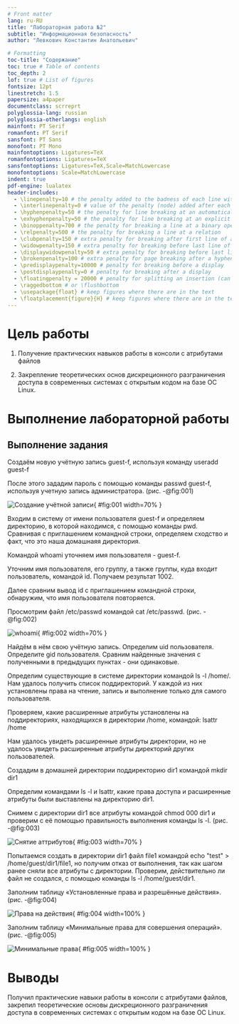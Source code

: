 ```yaml
---
# Front matter
lang: ru-RU
title: "Лабораторная работа №2"
subtitle: "Информационная безопасность"
author: "Левкович Константин Анатольевич"

# Formatting
toc-title: "Содержание"
toc: true # Table of contents
toc_depth: 2
lof: true # List of figures
fontsize: 12pt
linestretch: 1.5
papersize: a4paper
documentclass: scrreprt
polyglossia-lang: russian
polyglossia-otherlangs: english
mainfont: PT Serif
romanfont: PT Serif
sansfont: PT Sans
monofont: PT Mono
mainfontoptions: Ligatures=TeX
romanfontoptions: Ligatures=TeX
sansfontoptions: Ligatures=TeX,Scale=MatchLowercase
monofontoptions: Scale=MatchLowercase
indent: true
pdf-engine: lualatex
header-includes:
  - \linepenalty=10 # the penalty added to the badness of each line within a paragraph (no associated penalty node) Increasing the value makes tex try to have fewer lines in the paragraph.
  - \interlinepenalty=0 # value of the penalty (node) added after each line of a paragraph.
  - \hyphenpenalty=50 # the penalty for line breaking at an automatically inserted hyphen
  - \exhyphenpenalty=50 # the penalty for line breaking at an explicit hyphen
  - \binoppenalty=700 # the penalty for breaking a line at a binary operator
  - \relpenalty=500 # the penalty for breaking a line at a relation
  - \clubpenalty=150 # extra penalty for breaking after first line of a paragraph
  - \widowpenalty=150 # extra penalty for breaking before last line of a paragraph
  - \displaywidowpenalty=50 # extra penalty for breaking before last line before a display math
  - \brokenpenalty=100 # extra penalty for page breaking after a hyphenated line
  - \predisplaypenalty=10000 # penalty for breaking before a display
  - \postdisplaypenalty=0 # penalty for breaking after a display
  - \floatingpenalty = 20000 # penalty for splitting an insertion (can only be split footnote in standard LaTeX)
  - \raggedbottom # or \flushbottom
  - \usepackage{float} # keep figures where there are in the text
  - \floatplacement{figure}{H} # keep figures where there are in the text
---
```


# Цель работы

1. Получение практических навыков работы в консоли с атрибутами файлов

2. Закрепление теоретических основ дискреционного разграничения доступа в современных системах с открытым кодом на базе ОС Linux.


# Выполнение лабораторной работы

## Выполнение задания

Создаём новую учётную запись guest-f, используя команду useradd guest-f

После этого зададим пароль с помощью команды passwd guest-f, используя учетную запись администратора. (рис. -@fig:001)

![Создание учётной записи](image/1.jpg){ #fig:001 width=70% }

Входим в систему от имени пользователя guest-f и определяем директорию, в которой находимся, с помощью команды pwd. Сравнивая с приглашением командной строки, определяем сходство и факт, что это наша домашнаяя директория. 

Командой whoami уточняем имя пользователя - guest-f.

Уточним имя пользователя, его группу, а также группы, куда входит пользователь, командой id. Получаем результат 1002.

Далее сравним вывод id c приглашением командной строки, обнаружим, что имя пользователя повторяется. 

Просмотрим файл /etc/passwd командой cat /etc/passwd. (рис. -@fig:002)

![whoami](image/2.jpg){ #fig:002 width=70% }

Найдём в нём свою учётную запись. Определим uid пользователя. Определите gid пользователя. Сравним найденные значения с полученными в предыдущих пунктах - они одинаковые.

Определим существующие в системе директории командой ls -l /home/. 
Нам удалось получить список поддиректорий. У каждой из них установлены права на чтение, запись и выполнение только для самого пользователя.

Проверяем, какие расширенные атрибуты установлены на поддиректориях, находящихся в директории /home, командой: lsattr /home

Нам удалось увидеть расширенные атрибуты директории, но не удалось увидеть расширенные атрибуты директорий других пользователей.


Создадим в домашней директории поддиректорию dir1 командой mkdir dir1

Определим командами ls -l и lsattr, какие права доступа и расширенные атрибуты были выставлены на директорию dir1.


Снимем с директории dir1 все атрибуты командой chmod 000 dir1 и проверим с её помощью правильность выполнения команды ls -l. (рис. -@fig:003)

![Снятие аттрибутов](image/3.jpg){ #fig:003 width=70% }

Попытаемся создать в директории dir1 файл file1 командой echo "test" > /home/guest/dir1/file1, но получим отказ от выполнения, так как шагом ранее сняли все атрибуты с директории. Проверим, действительно ли файл не создался, с помощью команды ls -l /home/guest/dir1.


Заполним таблицу «Установленные права и разрешённые действия». (рис. -@fig:004)

![Права на действия](image/4.jpg){ #fig:004 width=100% }

Заполним таблицу «Минимальные права для совершения операций». (рис. -@fig:005)

![Минимальные права](image/5.jpg){ #fig:005 width=100% }

# Выводы

Получил практические навыки работы в консоли с атрибутами файлов, закрепил теоретические основы дискреционного разграничения доступа в современных системах с открытым кодом на базе ОС Linux.